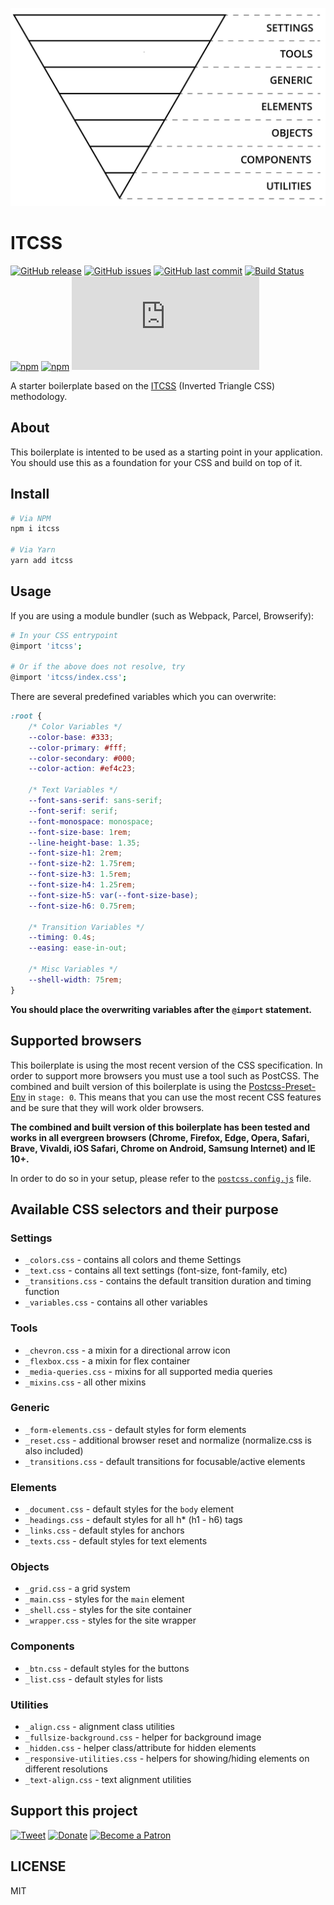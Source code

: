 ![Inverted Triangle CSS Visualization](https://raw.githubusercontent.com/scriptex/itcss/master/itcss.svg?sanitize=true)

# ITCSS

[![GitHub release](https://img.shields.io/github/release/scriptex/itcss.svg)](https://github.com/scriptex/itcss/releases/latest)
[![GitHub issues](https://img.shields.io/github/issues/scriptex/itcss.svg)](https://github.com/scriptex/itcss/issues)
[![GitHub last commit](https://img.shields.io/github/last-commit/scriptex/itcss.svg)](https://github.com/scriptex/itcss/commits/master)
[![Build Status](https://travis-ci.com/scriptex/itcss.svg?branch=master)](https://travis-ci.com/scriptex/itcss)
[![npm](https://img.shields.io/npm/dt/itcss.svg)](https://www.npmjs.com/package/itcss)
[![npm](https://img.shields.io/npm/v/itcss.svg)](https://www.npmjs.com/package/itcss)
[![Analytics](https://ga-beacon.appspot.com/UA-83446952-1/github.com/scriptex/itcss/README.md)](https://github.com/scriptex/itcss/)

A starter boilerplate based on the [ITCSS](https://www.xfive.co/blog/itcss-scalable-maintainable-css-architecture/) (Inverted Triangle CSS) methodology.

## About

This boilerplate is intented to be used as a starting point in your application. You should use this as a foundation for your CSS and build on top of it.

## Install

```sh
# Via NPM
npm i itcss

# Via Yarn
yarn add itcss
```

## Usage

If you are using a module bundler (such as Webpack, Parcel, Browserify):

```sh
# In your CSS entrypoint
@import 'itcss';

# Or if the above does not resolve, try
@import 'itcss/index.css';
```

There are several predefined variables which you can overwrite:

```css
:root {
	/* Color Variables */
	--color-base: #333;
	--color-primary: #fff;
	--color-secondary: #000;
	--color-action: #ef4c23;

	/* Text Variables */
	--font-sans-serif: sans-serif;
	--font-serif: serif;
	--font-monospace: monospace;
	--font-size-base: 1rem;
	--line-height-base: 1.35;
	--font-size-h1: 2rem;
	--font-size-h2: 1.75rem;
	--font-size-h3: 1.5rem;
	--font-size-h4: 1.25rem;
	--font-size-h5: var(--font-size-base);
	--font-size-h6: 0.75rem;

	/* Transition Variables */
	--timing: 0.4s;
	--easing: ease-in-out;

	/* Misc Variables */
	--shell-width: 75rem;
}
```

**You should place the overwriting variables after the `@import` statement.**

## Supported browsers

This boilerplate is using the most recent version of the CSS specification.
In order to support more browsers you must use a tool such as PostCSS.
The combined and built version of this boilerplate is using the [Postcss-Preset-Env](https://preset-env.cssdb.org/) in `stage: 0`.
This means that you can use the most recent CSS features and be sure that they will work older browsers.

**The combined and built version of this boilerplate has been tested and works in all evergreen browsers (Chrome, Firefox, Edge, Opera, Safari, Brave, Vivaldi, iOS Safari, Chrome on Android, Samsung Internet) and IE 10+.**

In order to do so in your setup, please refer to the [`postcss.config.js`](./postcss.config.js) file.

## Available CSS selectors and their purpose

### Settings

-   `_colors.css` - contains all colors and theme Settings
-   `_text.css` - contains all text settings (font-size, font-family, etc)
-   `_transitions.css` - contains the default transition duration and timing function
-   `_variables.css` - contains all other variables

### Tools

-   `_chevron.css` - a mixin for a directional arrow icon
-   `_flexbox.css` - a mixin for flex container
-   `_media-queries.css` - mixins for all supported media queries
-   `_mixins.css` - all other mixins

### Generic

-   `_form-elements.css` - default styles for form elements
-   `_reset.css` - additional browser reset and normalize (normalize.css is also included)
-   `_transitions.css` - default transitions for focusable/active elements

### Elements

-   `_document.css` - default styles for the `body` element
-   `_headings.css` - default styles for all h\* (h1 - h6) tags
-   `_links.css` - default styles for anchors
-   `_texts.css` - default styles for text elements

### Objects

-   `_grid.css` - a grid system
-   `_main.css` - styles for the `main` element
-   `_shell.css` - styles for the site container
-   `_wrapper.css` - styles for the site wrapper

### Components

-   `_btn.css` - default styles for the buttons
-   `_list.css` - default styles for lists

### Utilities

-   `_align.css` - alignment class utilities
-   `_fullsize-background.css` - helper for background image
-   `_hidden.css` - helper class/attribute for hidden elements
-   `_responsive-utilities.css` - helpers for showing/hiding elements on different resolutions
-   `_text-align.css` - text alignment utilities

## Support this project

[![Tweet](https://img.shields.io/badge/Tweet-Share_this_repository-blue.svg?style=flat-square&logo=twitter&color=38A1F3)](https://twitter.com/intent/tweet?text=Checkout%20this%20awesome%20software%20project%3A&url=https%3A%2F%2Fgithub.com%2Fscriptex%2Fitcss&via=scriptexbg&hashtags=software%2Cgithub%2Ccode%2Cawesome)
[![Donate](https://img.shields.io/badge/Donate-Support_me_on_PayPal-blue.svg?style=flat-square&logo=paypal&color=222d65)](https://www.paypal.me/scriptex)
[![Become a Patron](https://img.shields.io/badge/Become_Patron-Support_me_on_Patreon-blue.svg?style=flat-square&logo=patreon&color=e64413)](https://www.patreon.com/atanas)

## LICENSE

MIT
